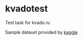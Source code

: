 # kvadotest
Test task for kvado.ru

Sample dataset provided by [kaggle](https://www.kaggle.com/datasets/jealousleopard/goodreadsbooks)
